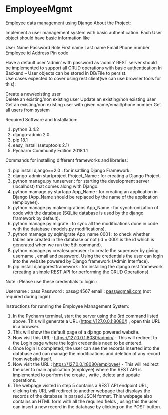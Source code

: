 # EmployeeMgmt
Employee data management using Django
About the Project:

Implement a user management system with basic authentication.
Each User object should have basic information like

User Name
Password
Role
First name
Last name
Email
Phone number
Employee id
Address
Pin code

Have a default user ‘admin’ with password as ‘admin’
REST server should be implemented to support all  CRUD operations with basic authentication
In Backend – User objects can be stored in DB/File to persist.     
Use cases expected to cover using rest client(we can use browser tools for this):

Create a new/existing user             
Delete an existing/non existing user
Update an existing/non existing user
Get an existing/non existing user with given name/email/phone number
Get all users from system

Required Software and Installation:

1. python 3.4.2
2. django-admin 2.0
3. pip 18.1
4. easy_install (setuptools 2.1)
5. Pycharm Community Edition 2018.1.1

Commands for installing different frameworks and libraries:

1. pip install django==2.0 : for insatlling Django Framework.
2. django-admin startproject Project_Name : for creating a Django Project.
3. python manage.py runserver : for starting the development server (localhost) that comes along with Django.
4. python mamage.py startapp App_Name : for creating an application in Django (App_Name should be replaced by the name of the application (employee)).
5. python manage.py makemigrations App_Name : for synchronization of code with the database (SQLite database is used by the django framework by default).
6. python manage.py migrate : to sync all the modifications done in code with the database (models.py modifications).
7. python mamage.py sqlmigrate App_name 0001 : to check whether tables are created in the database or not (id = 0001 is the id which is generated when we run the 5th command).
8. python manage.py createsuperuser : to create the superuser by giving username , email and password. Using the credentials the user can login into the website powered by Django framework (Admin Interface).
9. pip install djangorestframework : for installing the django rest framework (creating a simple REST API for performing the CRUD Operations).

Note : Please use these credentials to login : 

Username : pass
Password : pass@4567
email : pass@gmail.com (not required during login)

Instructions for running the Employee Management System:

1. In the Pycharm terminal, start the server using the 3rd command listed above. This will generate a URL (https://127.0.0.1:8080/) , open this URL in a browser.
2. This will show the default page of a django powered website.
3. Now visit this URL : https://127.0.0.1:8080/admin/ - This will redirect to the Login page where the login credentials need to be entered.
4. Once login is completed, the user can see the records inserted into the database and can manage the modifications and deletion of any record from website itself.
5. Now visit the URL :  https://127.0.0.1:8080/employee/ - This will redirect the user to main application (employee) where the REST API is implemented to perform the create , write , delete and update operations.
6. The webpage visited in step 5 contains a REST API endpoint URL, clicking this URL will redirect to another webpage that displays the records of the database in parsed JSON format. This webpage also contains an HTML form with all 
the required fields , using this the user can insert a new record in the database by clicking on the POST button.




